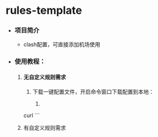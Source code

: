 # rules-template

- ### 项目简介

  - clash配置，可直接添加机场使用

- ### 使用教程：

  1. #### 无自定义规则需求

     1. 下载一键配置文件，开启命令窗口下载配置到本地：

        1. ```
      curl 
           ```
     
           

  2. 有自定义规则需求
